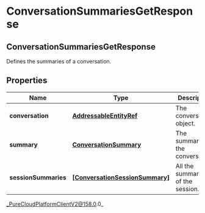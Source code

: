 # ConversationSummariesGetResponse

## ConversationSummariesGetResponse
Defines the summaries of a conversation.

## Properties

|Name | Type | Description | Notes|
|------------ | ------------- | ------------- | -------------|
| **conversation** | [**AddressableEntityRef**](AddressableEntityRef) | The conversation object. | [optional] |
| **summary** | [**ConversationSummary**](ConversationSummary) | The summary of the conversation. | [optional] |
| **sessionSummaries** | [**[ConversationSessionSummary]**](ConversationSessionSummary) | All the summaries of the session. | [optional] |



_PureCloudPlatformClientV2@158.0.0_
